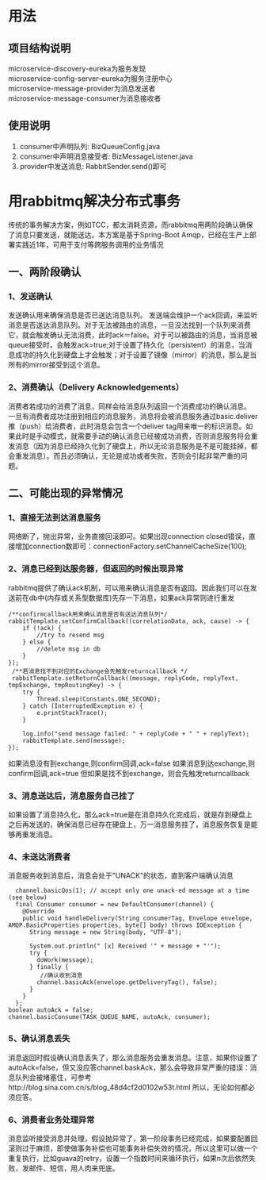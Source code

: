 # 用法

## 项目结构说明  
microservice-discovery-eureka为服务发现  
microservice-config-server-eureka为服务注册中心  
microservice-message-provider为消息发送者  
microservice-message-consumer为消息接收者  

## 使用说明    
1. consumer中声明队列: BizQueueConfig.java  
2. consumer中声明消息接受者: BizMessageListener.java  
3. provider中发送消息: RabbitSender.send()即可  

# 用rabbitmq解决分布式事务
传统的事务解决方案，例如TCC，都太消耗资源，而rabbitmq用两阶段确认确保了消息只要发送，就能送达。本方案是基于Spring-Boot Amqp，已经在生产上部署实践近1年，可用于支付等跨服务调用的业务情况

## 一、两阶段确认
### 1、发送确认
发送确认用来确保消息是否已送达消息队列。
发送端会维护一个ack回调，来监听消息是否送达消息队列。对于无法被路由的消息，一旦没法找到一个队列来消费它，就会触发确认无法消费，此时ack＝false。对于可以被路由的消息，当消息被queue接受时，会触发ack=true;对于设置了持久化（persistent）的消息，当消息成功的持久化到硬盘上才会触发；对于设置了镜像（mirror）的消息，那么是当所有的mirror接受到这个消息。

### 2、消费确认（Delivery Acknowledgements）
消费者若成功的消费了消息，同样会给消息队列返回一个消费成功的确认消息。
一旦有消费者成功注册到相应的消息服务，消息将会被消息服务通过basic.deliver推（push）给消费者，此时消息会包含一个deliver tag用来唯一的标识消息。如果此时是手动模式，就需要手动的确认消息已经被成功消费，否则消息服务将会重发消息（因为消息已经持久化到了硬盘上，所以无论消息服务是不是可能挂掉，都会重发消息）。而且必须确认，无论是成功或者失败，否则会引起非常严重的问题。

## 二、可能出现的异常情况
### 1、直接无法到达消息服务
网络断了，抛出异常，业务直接回滚即可。如果出现connection closed错误，直接增加connection数即可：connectionFactory.setChannelCacheSize(100);
### 2、消息已经到达服务器，但返回的时候出现异常
rabbitmq提供了确认ack机制，可以用来确认消息是否有返回。因此我们可以在发送前在db中(内存或关系型数据库)先存一下消息，如果ack异常则进行重发

    /**confirmcallback用来确认消息是否有送达消息队列*/     
    rabbitTemplate.setConfirmCallback((correlationData, ack, cause) -> {
        if (!ack) {
            //try to resend msg
        } else {
            //delete msg in db
        }
    });
     /**若消息找不到对应的Exchange会先触发returncallback */
     rabbitTemplate.setReturnCallback((message, replyCode, replyText, tmpExchange, tmpRoutingKey) -> {
        try {
            Thread.sleep(Constants.ONE_SECOND);
        } catch (InterruptedException e) {
            e.printStackTrace();
        }

        log.info("send message failed: " + replyCode + " " + replyText);
        rabbitTemplate.send(message);
    });
    
如果消息没有到exchange,则confirm回调,ack=false
如果消息到达exchange,则confirm回调,ack=true
但如果是找不到exchange，则会先触发returncallback

### 3、消息送达后，消息服务自己挂了
如果设置了消息持久化，那么ack=true是在消息持久化完成后，就是存到硬盘上之后再发送的，确保消息已经存在硬盘上，万一消息服务挂了，消息服务恢复是能够再重发消息。

### 4、未送达消费者
消息服务收到消息后，消息会处于"UNACK"的状态，直到客户端确认消息

      channel.basicQos(1); // accept only one unack-ed message at a time (see below)
      final Consumer consumer = new DefaultConsumer(channel) {
        @Override
        public void handleDelivery(String consumerTag, Envelope envelope, AMQP.BasicProperties properties, byte[] body) throws IOException {
          String message = new String(body, "UTF-8");

          System.out.println(" [x] Received '" + message + "'");
          try {
            doWork(message);
          } finally {
             //确认收到消息
            channel.basicAck(envelope.getDeliveryTag(), false);
          }
        }
      };
    boolean autoAck = false;
    channel.basicConsume(TASK_QUEUE_NAME, autoAck, consumer);

### 5、确认消息丢失
消息返回时假设确认消息丢失了，那么消息服务会重发消息。注意，如果你设置了autoAck=false，但又没应答channel.baskAck，那么会导致非常严重的错误：消息队列会被堵塞住，可参考http://blog.sina.com.cn/s/blog_48d4cf2d0102w53t.html 所以，无论如何都必须应答。

### 6、消费者业务处理异常
消息监听接受消息并处理，假设抛异常了，第一阶段事务已经完成，如果要配置回滚则过于麻烦，即使做事务补偿也可能事务补偿失效的情况，所以这里可以做一个重复执行，比如guava的retry，设置一个指数时间来循环执行，如果n次后依然失败，发邮件、短信，用人肉来兜底。

